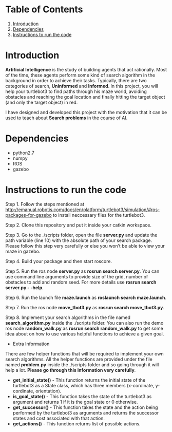 # Table of Contents
1. [Introduction](README.md#introduction)
1. [Dependencies](README.md#dependencies)
1. [Instructions to run the code](README.md#instructions-to-run-the-code)

# Introduction
<b>Artificial Intelligence</b> is the study of building agents that act rationally. Most of the time, these agents perform some kind of search algorithm in the background in order to achieve their tasks. Typically, there are two categories of search, <b>Uninformed</b> and <b>Informed</b>. In this project, you will help your turtlebot3 to find paths through his maze world, avoiding obstacles and reaching the goal location and finally hitting the target object (and only the target object) in red.</br>

I have designed and developed this project with the motivation that it can be used to teach about <b>Search problems</b> in the course of AI.

# Dependencies
* python2.7
* numpy
* ROS
* gazebo

# Instructions to run the code

Step 1. Follow the steps mentioned at http://emanual.robotis.com/docs/en/platform/turtlebot3/simulation/#ros-packages-for-gazebo to install neccessary files for the turtlebot3.

Step 2. Clone this repository and put it inside your catkin workspace.

Step 3. Go to the ./scripts folder, open the file <b>server.py</b> and update the path variable (line 10) with the absolute path of your search package. Please follow this step very carefully or else you won’t be able to view your maze in gazebo.

Step 4. Build your package and then start roscore.

Step 5. Run the ros node <b>server.py</b> as <b>rosrun search server.py</b>. You can use command line arguments to provide size of the grid, number of obstacles to add and random seed. For more details use <b>rosrun search server.py - -help</b>.

Step 6. Run the launch file <b>maze.launch</b> as <b>roslaunch search maze.launch</b>.

Step 7. Run the ros node <b>move_tbot3.py</b> as <b>rosrun search move_tbot3.py</b>.

Step 8. Implement your search algorithms in the file named <b>search_algorithm.py</b> inside the ./scripts folder. You can also run the demo ros node <b>random_walk.py</b> as <b>rosrun search random_walk.py</b> to get some idea about on how to use various helpful functions to achieve a given goal.

* Extra Information

There are few helper functions that will be required to implement your own search algorithms. All the helper functions are provided under the file named <b>problem.py</b> inside the ./scripts folder and so going through it will help a lot. <b>Please go through this information very carefully</b>. 

* <b>get_initial_state()</b> - This function returns the initial state of the turtlebot3 as a State class, which has three members (x-cordinate, y-cordinate, orientation).
* <b>is_goal_state()</b> - This function takes the state of the turtlebot3 as argument and returns 1 if it is the goal state or 0 otherwise.
* <b>get_successor()</b> - This function takes the state and the action being performed by the turtlebot3 as arguments and returns the successor states and cost associated with that action.
* <b>get_actions()</b> - This function returns list of possible actions. 